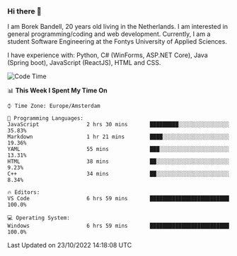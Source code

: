 ### Hi there 👋

I am Borek Bandell, 20 years old living in the Netherlands. I am interested in general programming/coding and web development. Currently, I am a student Software Engineering at the Fontys University of Applied Sciences.

I have experience with: Python, C# (WinForms, ASP.NET Core), Java (Spring boot), JavaScript (ReactJS), HTML and CSS.

<!--START_SECTION:waka-->
![Code Time](http://img.shields.io/badge/Code%20Time-246%20hrs%2058%20mins-blue)

📊 **This Week I Spent My Time On** 

```text
⌚︎ Time Zone: Europe/Amsterdam

💬 Programming Languages: 
JavaScript               2 hrs 30 mins       █████████░░░░░░░░░░░░░░░░   35.83% 
Markdown                 1 hr 21 mins        ████░░░░░░░░░░░░░░░░░░░░░   19.36% 
YAML                     55 mins             ███░░░░░░░░░░░░░░░░░░░░░░   13.31% 
HTML                     38 mins             ██░░░░░░░░░░░░░░░░░░░░░░░   9.23% 
C++                      34 mins             ██░░░░░░░░░░░░░░░░░░░░░░░   8.34%

🔥 Editors: 
VS Code                  6 hrs 59 mins       █████████████████████████   100.0%

💻 Operating System: 
Windows                  6 hrs 59 mins       █████████████████████████   100.0%

```


 Last Updated on 23/10/2022 14:18:08 UTC
<!--END_SECTION:waka-->

<!--**tcBorek2002/tcBorek2002** is a ✨ _special_ ✨ repository because its `README.md` (this file) appears on your GitHub profile.

Here are some ideas to get you started:

- 🔭 I’m currently working on ...
- 🌱 I’m currently learning ...
- 👯 I’m looking to collaborate on ...
- 🤔 I’m looking for help with ...
- 💬 Ask me about ...
- 📫 How to reach me: ...
- 😄 Pronouns: ...
- ⚡ Fun fact: ...
-->
